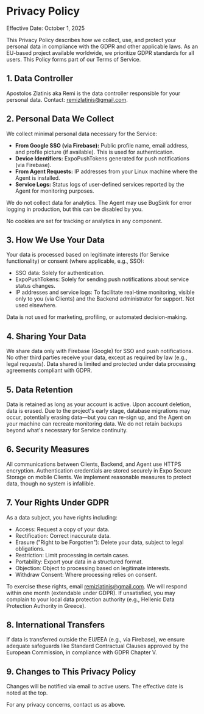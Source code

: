 # Privacy Policy

Effective Date: October 1, 2025

This Privacy Policy describes how we collect, use, and protect your personal data in compliance with the GDPR and other applicable laws. As an EU-based project available worldwide, we prioritize GDPR standards for all users. This Policy forms part of our Terms of Service.

## 1. Data Controller

Apostolos Zlatinis aka Remi is the data controller responsible for your personal data. Contact: remizlatinis@gmail.com.

## 2. Personal Data We Collect

We collect minimal personal data necessary for the Service:

- **From Google SSO (via Firebase):** Public profile name, email address, and profile picture (if available). This is used for authentication.
- **Device Identifiers:** ExpoPushTokens generated for push notifications (via Firebase).
- **From Agent Requests:** IP addresses from your Linux machine where the Agent is installed.
- **Service Logs:** Status logs of user-defined services reported by the Agent for monitoring purposes.

We do not collect data for analytics. The Agent may use BugSink for error logging in production, but this can be disabled by you.

No cookies are set for tracking or analytics in any component.

## 3. How We Use Your Data

Your data is processed based on legitimate interests (for Service functionality) or consent (where applicable, e.g., SSO):

- SSO data: Solely for authentication.
- ExpoPushTokens: Solely for sending push notifications about service status changes.
- IP addresses and service logs: To facilitate real-time monitoring, visible only to you (via Clients) and the Backend administrator for support. Not used elsewhere.

Data is not used for marketing, profiling, or automated decision-making.

## 4. Sharing Your Data

We share data only with Firebase (Google) for SSO and push notifications. No other third parties receive your data, except as required by law (e.g., legal requests). Data shared is limited and protected under data processing agreements compliant with GDPR.

## 5. Data Retention

Data is retained as long as your account is active. Upon account deletion, data is erased. Due to the project's early stage, database migrations may occur, potentially erasing data—but you can re-sign up, and the Agent on your machine can recreate monitoring data. We do not retain backups beyond what's necessary for Service continuity.

## 6. Security Measures

All communications between Clients, Backend, and Agent use HTTPS encryption. Authentication credentials are stored securely in Expo Secure Storage on mobile Clients. We implement reasonable measures to protect data, though no system is infallible.

## 7. Your Rights Under GDPR

As a data subject, you have rights including:

- Access: Request a copy of your data.
- Rectification: Correct inaccurate data.
- Erasure ("Right to be Forgotten"): Delete your data, subject to legal obligations.
- Restriction: Limit processing in certain cases.
- Portability: Export your data in a structured format.
- Objection: Object to processing based on legitimate interests.
- Withdraw Consent: Where processing relies on consent.

To exercise these rights, email remizlatinis@gmail.com. We will respond within one month (extendable under GDPR). If unsatisfied, you may complain to your local data protection authority (e.g., Hellenic Data Protection Authority in Greece).

## 8. International Transfers

If data is transferred outside the EU/EEA (e.g., via Firebase), we ensure adequate safeguards like Standard Contractual Clauses approved by the European Commission, in compliance with GDPR Chapter V.

## 9. Changes to This Privacy Policy

Changes will be notified via email to active users. The effective date is noted at the top.

For any privacy concerns, contact us as above.
